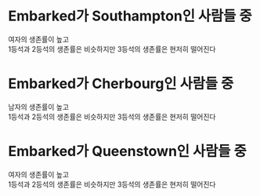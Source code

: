 # Embarked가 Southampton인 사람들 중
여자의 생존률이 높고</br>
1등석과 2등석의 생존률은 비슷하지만 3등석의 생존률은 현저히 떨어진다

# Embarked가 Cherbourg인 사람들 중
남자의 생존률이 높고</br>
1등석과 2등석의 생존률은 비슷하지만 3등석의 생존률은 현저히 떨어진다


# Embarked가 Queenstown인 사람들 중
여자의 생존률이 높고</br>
1등석과 2등석의 생존률은 비슷하지만 3등석의 생존률은 현저히 떨어진다


